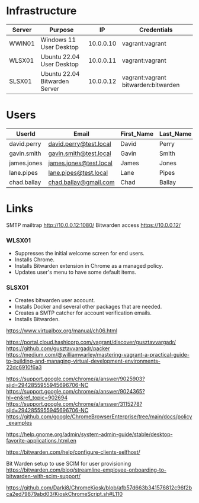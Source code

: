 # Infrastructure
| Server 	| Purpose                       	| IP        	| Credentials                         	|
|--------	|-------------------------------	|-----------	|-------------------------------------	|
| WWIN01 	| Windows 11 User Desktop       	| 10.0.0.10 	| vagrant:vagrant                     	|
| WLSX01 	| Ubuntu 22.04 User Desktop     	| 10.0.0.11 	| vagrant:vagrant                     	|
| SLSX01 	| Ubuntu 22.04 Bitwarden Server 	| 10.0.0.12 	| vagrant:vagrant bitwarden:bitwarden 	|

# Users
| UserId      | Email                  | First_Name | Last_Name | Alternative_email          | Credentials                |
|-------------|------------------------|------------|-----------|----------------------------|----------------------------|
| david.perry | david.perry@test.local | David      | Perry     | david_perry9779@icloud.com | David_perry9779@icloud.com |
| gavin.smith | gavin.smith@test.local | Gavin      | Smith     | gavin_smith9779@icloud.com | Gavin_smith9779@icloud.com |
| james.jones | james.jones@test.local | James      | Jones     | james_jones9779@icloud.com | James_jones9779@icloud.com |
| lane.pipes  | lane.pipes@test.local  | Lane       | Pipes     | chad.ballay@icloud.com     | Chad.ballay@icloud.com     |
| chad.ballay | chad.ballay@gmail.com  | Chad       | Ballay    |                            | 5D2SN1xW9iWz               |

# Links
SMTP mailtrap http://10.0.0.12:1080/
Bitwarden access https://10.0.0.12/


### WLSX01
* Suppresses the initial welcome screen for end users.
* Installs Chrome.
* Installs Bitwarden extension in Chrome as a managed policy.
* Updates user's menu to have some default items.

### SLSX01
* Creates bitwarden user account.
* Installs Docker and several other packages that are needed.
* Creates a SMTP catcher for account verification emails.
* Installs Bitwarden.



https://www.virtualbox.org/manual/ch06.html

https://portal.cloud.hashicorp.com/vagrant/discover/gusztavvargadr/
https://github.com/gusztavvargadr/packer
https://medium.com/@williamwarley/mastering-vagrant-a-practical-guide-to-building-and-managing-virtual-development-environments-22dc6910f6a3

https://support.google.com/chrome/a/answer/9025903?sjid=2942855955945696706-NC
https://support.google.com/chrome/a/answer/9024365?hl=en&ref_topic=902694
https://support.google.com/chrome/a/answer/3115278?sjid=2942855955945696706-NC
https://github.com/google/ChromeBrowserEnterprise/tree/main/docs/policy_examples


https://help.gnome.org/admin/system-admin-guide/stable/desktop-favorite-applications.html.en

https://bitwarden.com/help/configure-clients-selfhost/

Bit Warden setup to use SCIM for user provisioning
https://bitwarden.com/blog/streamline-employee-onboarding-to-bitwarden-with-scim-support/

https://github.com/Darki8/ChromeKiosk/blob/afb57d663b341576812c96f2bca2ed79879abd03/KioskChromeScript.sh#L110
